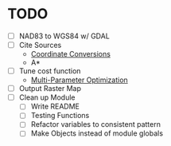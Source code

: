 # TODO
- [ ] NAD83 to WGS84 w/ GDAL
- [ ] Cite Sources
    - [Coordinate Conversions](http://www.gpstk.org/foswiki/pub/Documentation/UsersGuide/gpstk-user-reference.pdf)
    - A\*
- [ ] Tune cost function
    - [Multi-Parameter Optimization](https://scicomp.stackexchange.com/questions/3318/simultaneous-maximization-of-two-functions-without-available-derivatives)
- [ ] Output Raster Map
- [ ] Clean up Module
    - [ ] Write README
    - [ ] Testing Functions
    - [ ] Refactor variables to consistent pattern
    - [ ] Make Objects instead of module globals
